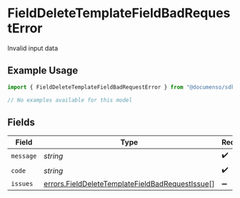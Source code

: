 # FieldDeleteTemplateFieldBadRequestError

Invalid input data

## Example Usage

```typescript
import { FieldDeleteTemplateFieldBadRequestError } from "@documenso/sdk-typescript/models/errors";

// No examples available for this model
```

## Fields

| Field                                                                                                              | Type                                                                                                               | Required                                                                                                           | Description                                                                                                        |
| ------------------------------------------------------------------------------------------------------------------ | ------------------------------------------------------------------------------------------------------------------ | ------------------------------------------------------------------------------------------------------------------ | ------------------------------------------------------------------------------------------------------------------ |
| `message`                                                                                                          | *string*                                                                                                           | :heavy_check_mark:                                                                                                 | N/A                                                                                                                |
| `code`                                                                                                             | *string*                                                                                                           | :heavy_check_mark:                                                                                                 | N/A                                                                                                                |
| `issues`                                                                                                           | [errors.FieldDeleteTemplateFieldBadRequestIssue](../../models/errors/fielddeletetemplatefieldbadrequestissue.md)[] | :heavy_minus_sign:                                                                                                 | N/A                                                                                                                |
